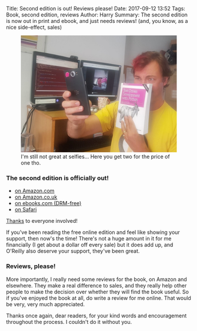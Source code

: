 Title: Second edition is out!  Reviews please!
Date: 2017-09-12 13:52
Tags: Book, second edition, reviews
Author: Harry
Summary: The second edition is now out in print and ebook, and just needs reviews! (and, you know, as a nice side-effect, sales)


<figure>
  <img src="/static/images/book_selfie1.jpg" alt="a picture of me attempting a selfie with the book" />
  <caption>I'm still not great at selfies... Here you get two for the price of one tho.</caption>
</figure>


### The second edition is officially out!

<ul>
  <li>
    <a href="http://amzn.to/2vl4B6O" target="_top">
      on Amazon.com
    </a>
  </li>
  <li>
    <a href="http://amzn.to/2wJTxOn" target="_top">
      on Amazon.co.uk
    </a>
  </li>
  <li>
    <a href="http://www.ebooks.com/95836888/test-driven-development-with-python/percival-harry-j-w/" target="_top">
      on ebooks.com (DRM-free)
    </a>
  </li>
  <li>
    <a href="https://www.safaribooksonline.com/library/view/test-driven-development-with/9781491958698/" target="_top">
      on Safari
    </a>
  </li>
</ul>

[Thanks](http://www.obeythetestinggoat.com/book/acknowledgments.html)
to everyone involved!

If you've been reading the free online edition and feel like showing your
support, then now's the time!  There's not a huge amount in it for me
financially (I get about a dollar off every sale) but it does add up,
and O'Reilly also deserve your support, they've been great.


### Reviews, please!

More importantly, I really need some reviews for the book, on Amazon and
elsewhere.  They make a real difference to sales, and they really help
other people to make the decision over whether they will find the book
useful.  So if you've enjoyed the book at all, do write a review for me
online.  That would be very, very much appreciated.



Thanks once again, dear readers, for your kind words and encouragement
throughout the process. I couldn't do it without you.

